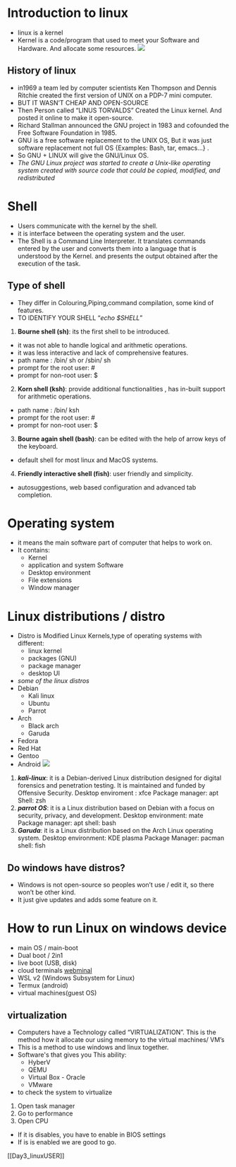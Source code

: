 # Introduction to linux
- linux is a kernel
- Kernel is a code/program that used to meet your Software and Hardware. And allocate some resources.
![](https://lh7-us.googleusercontent.com/fUju-G9b3G5bnYE837rfxC9MgokpMaBlOJy8xKYCM2bMUUaaaDPnUi7fEoZITkeAbg_9kLeFCRNOlF8cA8lMp6rdjJ9Kl4hiZkWE5jeRESolH7Rdxa0FTOjhJ8dnIJ5ea6GtL-vFb1TtT6xXpEYAEpp3DQ=s300)

## History of linux
- in1969 a team led by computer scientists Ken Thompson and Dennis Ritchie created the first version of UNIX on a PDP-7 mini computer.
- BUT IT WASN’T CHEAP AND OPEN-SOURCE
- Then Person called “LINUS TORVALDS” Created the Linux kernel. And posted it online to make it open-source.
- Richard Stallman announced the GNU project in 1983 and cofounded the Free Software Foundation in 1985.
- GNU is a free software replacement to the UNIX OS, But it was just software replacement not full OS {Examples: Bash, tar, emacs…} .
- So GNU + LINUX will give the GNU/Linux OS.
- *The GNU Linux project was started to create a Unix-like operating system created with source code that could be copied, modified, and redistributed*

# Shell
- Users communicate with the kernel by the shell.
- it is interface between the operating system and the user.
- The Shell is a Command Line Interpreter. It translates commands entered by the user and converts them into a language that is understood by the Kernel. and presents the output obtained after the execution of the task.
## Type of shell
- They differ in Colouring,Piping,command compilation, some kind of features.
- TO IDENTIFY YOUR SHELL “*echo $SHELL*”
1. **Bourne shell (sh)**: its the first shell to be introduced.
- it was not able to handle logical and arithmetic operations.
- it was less interactive and lack of comprehensive features.
- path name : /bin/ sh or /sbin/ sh
- prompt for the root user: #
- prompt for non-root user: $
2. **Korn shell (ksh)**: provide additional functionalities , has in-built support for arithmetic operations.
- path name : /bin/ ksh
- prompt for the root user: #
- prompt for non-root user: $
3. **Bourne again shell (bash)**: can be edited with the help of arrow keys of the keyboard.
- default shell for most linux and MacOS systems.
4. **Friendly interactive shell (fish)**: user friendly and simplicity.
- autosuggestions, web based configuration and advanced tab completion. 

# Operating system 
- it means the main software part of computer that helps to work on.
- It contains:
    - Kernel
    - application and system Software
    - Desktop environment
    - File extensions
    - Window manager

# Linux distributions / distro
- Distro is Modified Linux Kernels,type of operating systems with different:
    - linux kernel
    - packages (GNU)
    - package manager
    - desktop UI
- *some of the linux distros* 
- Debian
    - Kali linux
    - Ubuntu
    - Parrot
- Arch
    - Black arch
    - Garuda
- Fedora
- Red Hat
- Gentoo
- Android
![](https://lh7-us.googleusercontent.com/4lWJuc8D36YMhyaWj3hxvflZQQgHi8QhXYHlHngPbgzYHMPkYjX532ruu1t_p1Csgc_TuwsKDQ4aG8OE7YlncRrdq1EReivDAewuEuDrbywMI56Fpli4KS1msGqUXRtWRXfnB6jbsJ3YWZW7NNY8Mfz1_g=s2000)

1. ***kali-linux***: it is a Debian-derived Linux distribution designed for digital forensics and penetration testing. It is maintained and funded by Offensive Security.
Desktop enviroment : xfce
Package manager: apt
Shell: zsh
2. ***parrot OS***: it is a Linux distribution based on Debian with a focus on security, privacy, and development.
Desktop environment: mate
Package manager: apt
shell: bash
3. ***Garuda***: it is a Linux distribution based on the Arch Linux operating system.
Desktop environment: KDE plasma
Package Manager: pacman
shell: fish

## Do windows have distros?
- Windows is not open-source so peoples won’t use / edit it, so there won’t be other kind.
- It just give updates and adds some feature on it.

# How to run Linux on windows device
- main OS / main-boot
- Dual boot / 2in1
- live boot (USB, disk)
- cloud terminals [webminal](http://webminal.org)
- WSL v2 (Windows Subsystem for Linux)
- Termux (android)
- virtual machines(guest OS)
## virtualization
- Computers have a Technology called “VIRTUALIZATION”. This is the method how it allocate our using memory to the virtual machines/ VM’s 
- This is a method to use windows and linux together.
- Software's that gives you This ability:
    - HyberV
    - QEMU
    - Virtual Box - Oracle
    - VMware
- to check the system to virtualize 
1. Open task manager
2. Go to performance
3. Open CPU
- If it is disables, you have to enable in BIOS settings
- If is is enabled we are good to go.

[[Day3_linuxUSER]]